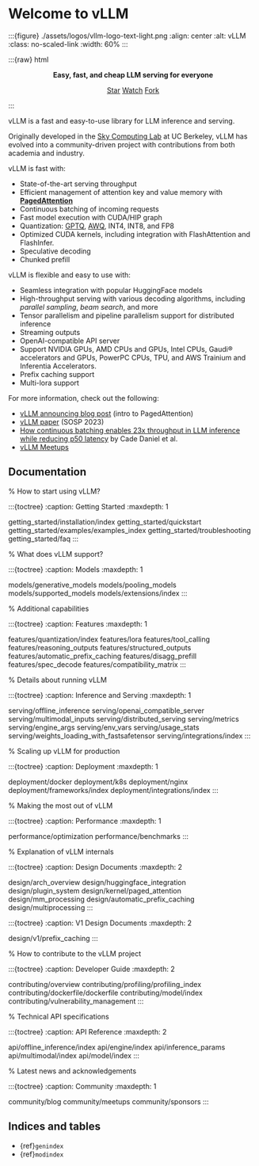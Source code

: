 # Welcome to vLLM

:::{figure} ./assets/logos/vllm-logo-text-light.png
:align: center
:alt: vLLM
:class: no-scaled-link
:width: 60%
:::

:::{raw} html
<p style="text-align:center">
<strong>Easy, fast, and cheap LLM serving for everyone
</strong>
</p>

<p style="text-align:center">
<script async defer src="https://buttons.github.io/buttons.js"></script>
<a class="github-button" href="https://github.com/vllm-project/vllm" data-show-count="true" data-size="large" aria-label="Star">Star</a>
<a class="github-button" href="https://github.com/vllm-project/vllm/subscription" data-icon="octicon-eye" data-size="large" aria-label="Watch">Watch</a>
<a class="github-button" href="https://github.com/vllm-project/vllm/fork" data-icon="octicon-repo-forked" data-size="large" aria-label="Fork">Fork</a>
</p>
:::

vLLM is a fast and easy-to-use library for LLM inference and serving.

Originally developed in the [Sky Computing Lab](https://sky.cs.berkeley.edu) at UC Berkeley, vLLM has evolved into a community-driven project with contributions from both academia and industry.

vLLM is fast with:

- State-of-the-art serving throughput
- Efficient management of attention key and value memory with [**PagedAttention**](https://blog.vllm.ai/2023/06/20/vllm.html)
- Continuous batching of incoming requests
- Fast model execution with CUDA/HIP graph
- Quantization: [GPTQ](https://arxiv.org/abs/2210.17323), [AWQ](https://arxiv.org/abs/2306.00978), INT4, INT8, and FP8
- Optimized CUDA kernels, including integration with FlashAttention and FlashInfer.
- Speculative decoding
- Chunked prefill

vLLM is flexible and easy to use with:

- Seamless integration with popular HuggingFace models
- High-throughput serving with various decoding algorithms, including *parallel sampling*, *beam search*, and more
- Tensor parallelism and pipeline parallelism support for distributed inference
- Streaming outputs
- OpenAI-compatible API server
- Support NVIDIA GPUs, AMD CPUs and GPUs, Intel CPUs, Gaudi® accelerators and GPUs, PowerPC CPUs, TPU, and AWS Trainium and Inferentia Accelerators.
- Prefix caching support
- Multi-lora support

For more information, check out the following:

- [vLLM announcing blog post](https://vllm.ai) (intro to PagedAttention)
- [vLLM paper](https://arxiv.org/abs/2309.06180) (SOSP 2023)
- [How continuous batching enables 23x throughput in LLM inference while reducing p50 latency](https://www.anyscale.com/blog/continuous-batching-llm-inference) by Cade Daniel et al.
- [vLLM Meetups](#meetups)

## Documentation

% How to start using vLLM?

:::{toctree}
:caption: Getting Started
:maxdepth: 1

getting_started/installation/index
getting_started/quickstart
getting_started/examples/examples_index
getting_started/troubleshooting
getting_started/faq
:::

% What does vLLM support?

:::{toctree}
:caption: Models
:maxdepth: 1

models/generative_models
models/pooling_models
models/supported_models
models/extensions/index
:::

% Additional capabilities

:::{toctree}
:caption: Features
:maxdepth: 1

features/quantization/index
features/lora
features/tool_calling
features/reasoning_outputs
features/structured_outputs
features/automatic_prefix_caching
features/disagg_prefill
features/spec_decode
features/compatibility_matrix
:::

% Details about running vLLM

:::{toctree}
:caption: Inference and Serving
:maxdepth: 1

serving/offline_inference
serving/openai_compatible_server
serving/multimodal_inputs
serving/distributed_serving
serving/metrics
serving/engine_args
serving/env_vars
serving/usage_stats
serving/weights_loading_with_fastsafetensor
serving/integrations/index
:::

% Scaling up vLLM for production

:::{toctree}
:caption: Deployment
:maxdepth: 1

deployment/docker
deployment/k8s
deployment/nginx
deployment/frameworks/index
deployment/integrations/index
:::

% Making the most out of vLLM

:::{toctree}
:caption: Performance
:maxdepth: 1

performance/optimization
performance/benchmarks
:::

% Explanation of vLLM internals

:::{toctree}
:caption: Design Documents
:maxdepth: 2

design/arch_overview
design/huggingface_integration
design/plugin_system
design/kernel/paged_attention
design/mm_processing
design/automatic_prefix_caching
design/multiprocessing
:::

:::{toctree}
:caption: V1 Design Documents
:maxdepth: 2

design/v1/prefix_caching
:::

% How to contribute to the vLLM project

:::{toctree}
:caption: Developer Guide
:maxdepth: 2

contributing/overview
contributing/profiling/profiling_index
contributing/dockerfile/dockerfile
contributing/model/index
contributing/vulnerability_management
:::

% Technical API specifications

:::{toctree}
:caption: API Reference
:maxdepth: 2

api/offline_inference/index
api/engine/index
api/inference_params
api/multimodal/index
api/model/index
:::

% Latest news and acknowledgements

:::{toctree}
:caption: Community
:maxdepth: 1

community/blog
community/meetups
community/sponsors
:::

## Indices and tables

- {ref}`genindex`
- {ref}`modindex`
